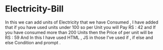 # Electricity-Bill
In this we can add units of Electricity that we have Consumed , I have added that if you have used units under 100 so per Unit you will Pay RS : 42  and If you have consumed more than 200 Units then the Price of per unit will be RS : 59  And In this I have used HTML , JS in those I've used if , if else and else Condition and prompt . 
